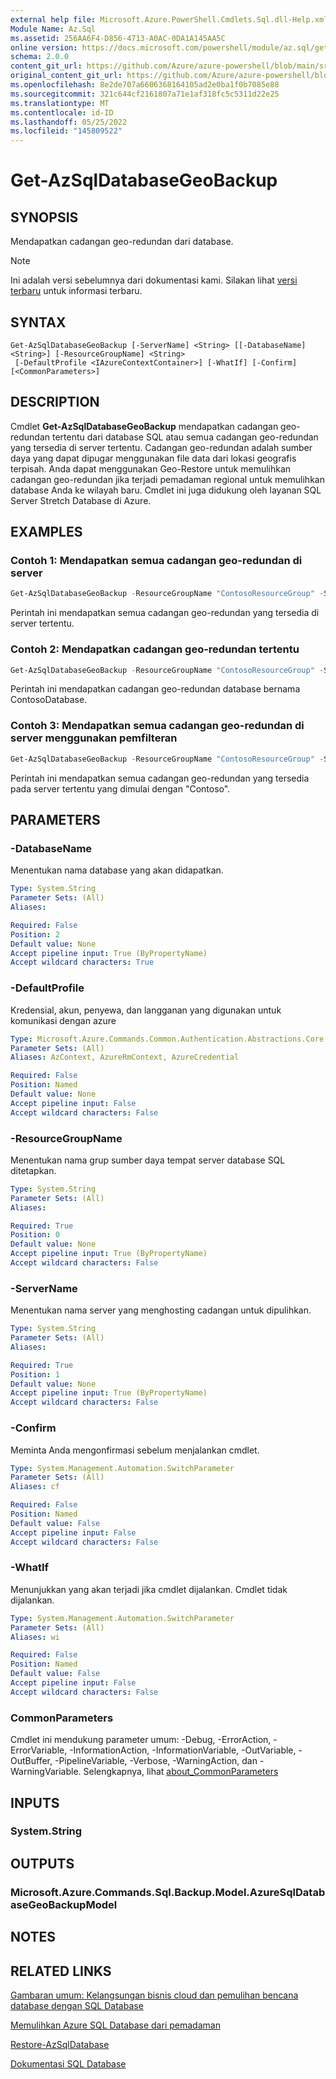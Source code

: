 ```yaml
---
external help file: Microsoft.Azure.PowerShell.Cmdlets.Sql.dll-Help.xml
Module Name: Az.Sql
ms.assetid: 256AA6F4-D856-4713-A0AC-0DA1A145AA5C
online version: https://docs.microsoft.com/powershell/module/az.sql/get-azsqldatabasegeobackup
schema: 2.0.0
content_git_url: https://github.com/Azure/azure-powershell/blob/main/src/Sql/Sql/help/Get-AzSqlDatabaseGeoBackup.md
original_content_git_url: https://github.com/Azure/azure-powershell/blob/main/src/Sql/Sql/help/Get-AzSqlDatabaseGeoBackup.md
ms.openlocfilehash: 8e2de707a6606368164105ad2e0ba1f0b7085e88
ms.sourcegitcommit: 321c644cf2161807a71e1af318fc5c5311d22e25
ms.translationtype: MT
ms.contentlocale: id-ID
ms.lasthandoff: 05/25/2022
ms.locfileid: "145809522"
---
```

# Get-AzSqlDatabaseGeoBackup

## SYNOPSIS
Mendapatkan cadangan geo-redundan dari database.

> [!NOTE]
>Ini adalah versi sebelumnya dari dokumentasi kami. Silakan lihat [versi terbaru](/powershell/module/az.sql/get-azsqldatabasegeobackup) untuk informasi terbaru.

## SYNTAX

```
Get-AzSqlDatabaseGeoBackup [-ServerName] <String> [[-DatabaseName] <String>] [-ResourceGroupName] <String>
 [-DefaultProfile <IAzureContextContainer>] [-WhatIf] [-Confirm] [<CommonParameters>]
```

## DESCRIPTION
Cmdlet **Get-AzSqlDatabaseGeoBackup** mendapatkan cadangan geo-redundan tertentu dari database SQL atau semua cadangan geo-redundan yang tersedia di server tertentu.
Cadangan geo-redundan adalah sumber daya yang dapat dipugar menggunakan file data dari lokasi geografis terpisah.
Anda dapat menggunakan Geo-Restore untuk memulihkan cadangan geo-redundan jika terjadi pemadaman regional untuk memulihkan database Anda ke wilayah baru.
Cmdlet ini juga didukung oleh layanan SQL Server Stretch Database di Azure.

## EXAMPLES

### Contoh 1: Mendapatkan semua cadangan geo-redundan di server
```powershell
Get-AzSqlDatabaseGeoBackup -ResourceGroupName "ContosoResourceGroup" -ServerName "ContosoServer"
```

Perintah ini mendapatkan semua cadangan geo-redundan yang tersedia di server tertentu.

### Contoh 2: Mendapatkan cadangan geo-redundan tertentu
```powershell
Get-AzSqlDatabaseGeoBackup -ResourceGroupName "ContosoResourceGroup" -ServerName "ContosoServer" -DatabaseName "ContosoDatabase"
```

Perintah ini mendapatkan cadangan geo-redundan database bernama ContosoDatabase.

### Contoh 3: Mendapatkan semua cadangan geo-redundan di server menggunakan pemfilteran
```powershell
Get-AzSqlDatabaseGeoBackup -ResourceGroupName "ContosoResourceGroup" -ServerName "ContosoServer" -DatabaseName "Contoso*"
```

Perintah ini mendapatkan semua cadangan geo-redundan yang tersedia pada server tertentu yang dimulai dengan "Contoso".

## PARAMETERS

### -DatabaseName
Menentukan nama database yang akan didapatkan.

```yaml
Type: System.String
Parameter Sets: (All)
Aliases:

Required: False
Position: 2
Default value: None
Accept pipeline input: True (ByPropertyName)
Accept wildcard characters: True
```

### -DefaultProfile
Kredensial, akun, penyewa, dan langganan yang digunakan untuk komunikasi dengan azure

```yaml
Type: Microsoft.Azure.Commands.Common.Authentication.Abstractions.Core.IAzureContextContainer
Parameter Sets: (All)
Aliases: AzContext, AzureRmContext, AzureCredential

Required: False
Position: Named
Default value: None
Accept pipeline input: False
Accept wildcard characters: False
```

### -ResourceGroupName
Menentukan nama grup sumber daya tempat server database SQL ditetapkan.

```yaml
Type: System.String
Parameter Sets: (All)
Aliases:

Required: True
Position: 0
Default value: None
Accept pipeline input: True (ByPropertyName)
Accept wildcard characters: False
```

### -ServerName
Menentukan nama server yang menghosting cadangan untuk dipulihkan.

```yaml
Type: System.String
Parameter Sets: (All)
Aliases:

Required: True
Position: 1
Default value: None
Accept pipeline input: True (ByPropertyName)
Accept wildcard characters: False
```

### -Confirm
Meminta Anda mengonfirmasi sebelum menjalankan cmdlet.

```yaml
Type: System.Management.Automation.SwitchParameter
Parameter Sets: (All)
Aliases: cf

Required: False
Position: Named
Default value: False
Accept pipeline input: False
Accept wildcard characters: False
```

### -WhatIf
Menunjukkan yang akan terjadi jika cmdlet dijalankan.
Cmdlet tidak dijalankan.

```yaml
Type: System.Management.Automation.SwitchParameter
Parameter Sets: (All)
Aliases: wi

Required: False
Position: Named
Default value: False
Accept pipeline input: False
Accept wildcard characters: False
```

### CommonParameters
Cmdlet ini mendukung parameter umum: -Debug, -ErrorAction, -ErrorVariable, -InformationAction, -InformationVariable, -OutVariable, -OutBuffer, -PipelineVariable, -Verbose, -WarningAction, dan -WarningVariable. Selengkapnya, lihat [about_CommonParameters](http://go.microsoft.com/fwlink/?LinkID=113216)

## INPUTS

### System.String

## OUTPUTS

### Microsoft.Azure.Commands.Sql.Backup.Model.AzureSqlDatabaseGeoBackupModel

## NOTES

## RELATED LINKS

[Gambaran umum: Kelangsungan bisnis cloud dan pemulihan bencana database dengan SQL Database](http://go.microsoft.com/fwlink/?LinkId=746881)

[Memulihkan Azure SQL Database dari pemadaman](http://go.microsoft.com/fwlink/?LinkId=746882)

[Restore-AzSqlDatabase](./Restore-AzSqlDatabase.md)

[Dokumentasi SQL Database](https://docs.microsoft.com/azure/sql-database/)
